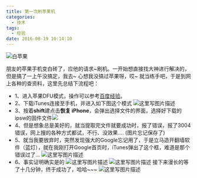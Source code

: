 ```yaml
---
title: 第一次刷苹果机
categories:
  - 技术
tags:
  - 经验
date: 2016-08-19 10:14:10
---
```


![白苹果](/img/QQ截图20160819165532.png)
<!-- more -->
朋友的苹果手机变白砖了，应他的请求~刷机。一开始想直接找大神进行解决的，但是搞了一上午没搞定，我去~ 心想我没搞过苹果呀，哎~ 就当练手吧，于是到网上各种的查资料，这里先总结下流程吧： 

- 1、进入苹果DFU模式，操作可以参考[百度经验](http://jingyan.baidu.com/article/ed15cb1b7acd1e1be3698197.html)。
- 2、下载iTunes连接至手机，并进入如下图这个模式
![这里写图片描述](/img/QQ截图20160729162830.png)
- 3、按着**shift**建点击**恢复 iPhone**，会弹出选择文件的界面，选择好下载的ipsw的固件文件![](/img/QQ截图20160819164631.png)
- 4、但是想象总是美好的，就当提取完文件就要成功时，报了错误，报了3004错误，网上搜的各种方式都试，不行、没效果.... (图片忘记保存了)
- 5、就当我要放弃时，突然发现强大的Google忘记用了，于是立马造开翻墙软件（蓝灯），就在我刚打开Google首页时，iTunes弹出了这个框，难道是那个错误过了...
![这里写图片描述](/img/QQ图片20160729161427.jpg)
- 6、事实证明确实是的 ![这里写图片描述](/img/QQ图片20160729161432.jpg)
![这里写图片描述](/img/QQ图片20160729161420.jpg)
接下来漫长的等了十几分钟，终于成功了，哈哈~~~
![这里写图片描述](/img/QQ图片20160729161438.jpg)